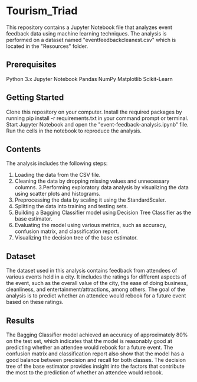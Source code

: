 # Tourism_Triad
This repository contains a Jupyter Notebook file that analyzes event feedback data using machine learning techniques. The analysis is performed on a dataset named "eventfeedbackcleanest.csv" which is located in the "Resources" folder.

## Prerequisites
Python 3.x
Jupyter Notebook
Pandas
NumPy
Matplotlib
Scikit-Learn

## Getting Started
Clone this repository on your computer.
Install the required packages by running pip install -r requirements.txt in your command prompt or terminal.
Start Jupyter Notebook and open the "event-feedback-analysis.ipynb" file.
Run the cells in the notebook to reproduce the analysis.

## Contents
The analysis includes the following steps:

1. Loading the data from the CSV file.
2. Cleaning the data by dropping missing values and unnecessary columns.
3.Performing exploratory data analysis by visualizing the data using scatter plots and histograms.
4. Preprocessing the data by scaling it using the StandardScaler.
5. Splitting the data into training and testing sets.
6. Building a Bagging Classifier model using Decision Tree Classifier as the base estimator.
7. Evaluating the model using various metrics, such as accuracy, confusion matrix, and classification report.
8. Visualizing the decision tree of the base estimator.

## Dataset

The dataset used in this analysis contains feedback from attendees of various events held in a city. It includes the ratings for different aspects of the event, such as the overall value of the city, the ease of doing business, cleanliness, and entertainment/attractions, among others. The goal of the analysis is to predict whether an attendee would rebook for a future event based on these ratings.

## Results

The Bagging Classifier model achieved an accuracy of approximately 80% on the test set, which indicates that the model is reasonably good at predicting whether an attendee would rebook for a future event. The confusion matrix and classification report also show that the model has a good balance between precision and recall for both classes. The decision tree of the base estimator provides insight into the factors that contribute the most to the prediction of whether an attendee would rebook.

